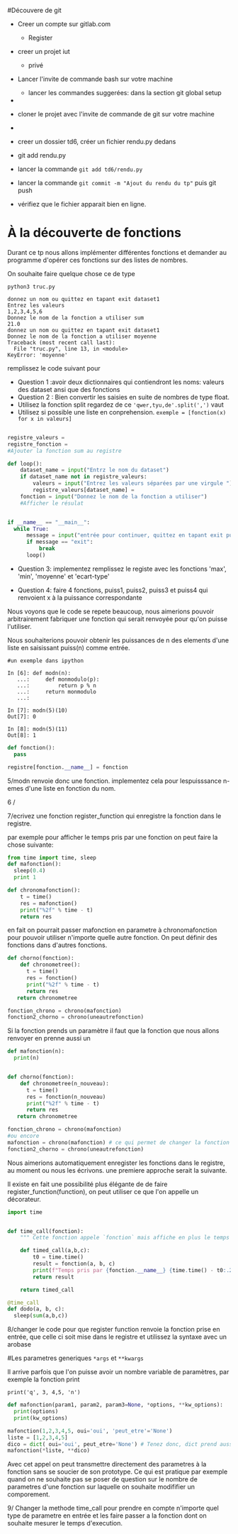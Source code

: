 #Découvere de git


  - Creer un compte sur gitlab.com
    - Register
  - creer un projet iut
    - privé
  - Lancer l'invite de commande bash sur votre machine
    -  lancer les commandes suggerées: dans la section git global setup
  -
  - cloner le projet avec l'invite de commande de git sur votre machine
  -
  - creer un dossier td6, créer un fichier rendu.py dedans
  - git add rendu.py

  - lancer la commande `git add td6/rendu.py`
  - lancer la commande `git commit -m "Ajout du rendu du tp"` puis git push
  - vérifiez que le fichier apparait bien en ligne.

# À la découverte de fonctions

Durant ce tp nous allons implémenter différentes fonctions et demander
au programme d'opérer ces fonctions sur des listes de nombres.

On souhaite faire quelque chose ce de type

```
python3 truc.py

donnez un nom ou quittez en tapant exit dataset1
Entrez les valeurs
1,2,3,4,5,6
Donnez le nom de la fonction a utiliser sum
21.0
donnez un nom ou quittez en tapant exit dataset1
Donnez le nom de la fonction a utiliser moyenne
Traceback (most recent call last):
  File "truc.py", line 13, in <module>
KeyError: 'moyenne'

```


remplissez le code suivant pour
  - Question  1 :avoir deux dictionnaires qui contiendront les noms: valeurs des dataset ansi que des fonctions
  - Question 2 : Bien convertir les saisies en suite de nombres de type float.
  - Utilisez la fonction split  regardez de ce `'qwer,tyu,de'.split(',')` vaut
  - Utilisez si possible une liste en conprehension. `exemple = [fonction(x) for x in valeurs]`


```python

registre_valeurs =
registre_fonction =
#Ajouter la fonction sum au registre

def loop():
    dataset_name = input("Entrz le nom du dataset")
    if dataset_name not in registre_valeurs:
        valeurs = input("Entrez les valeurs séparées par une virgule ")
        registre_valeurs[dataset_name] =
    fonction = input("Donnez le nom de la fonction a utiliser")
    #Afficher le résulat


if __name__ == "__main__":
  while True:
      message = input("entrée pour continuer, quittez en tapant exit puis entrée ")
      if message == "exit":
          break
      loop()

```

  - Question 3: implementez remplissez le registe avec les fonctions 'max', 'min', 'moyenne' et 'ecart-type'

  - Question 4:  faire 4 fonctions, puiss1, puiss2, puiss3 et puiss4 qui renvoient x à la puissance correspondante

Nous voyons que le code se repete beaucoup, nous aimerions pouvoir arbitrairement fabriquer une fonction qui serait renvoyée pour qu'on puisse l'utiliser.

Nous souhaiterions pouvoir obtenir les puissances de n des elements d'une liste en saisissant puiss(n)
comme entrée.


```
#un exemple dans ipython

In [6]: def modn(n):
   ...:     def monmodulo(p):
   ...:         return p % n
   ...:     return monmodulo
   ...:

In [7]: modn(5)(10)
Out[7]: 0

In [8]: modn(5)(11)
Out[8]: 1

```

``` python
def fonction():
  pass

registre[fonction.__name__] = fonction
```

5/modn renvoie donc une fonction. implementez cela pour lespuisssance n-emes d'une liste en fonction du nom.

6 /

7/ecrivez une fonction register_function qui enregistre la fonction dans le registre.








par exemple pour afficher le temps pris par une fonction on peut faire la chose suivante:

```python
from time import time, sleep
def mafonction():
  sleep(0.4)
  print 1

def chronomafonction():
    t = time()
    res = mafonction()
    print("%2f" % time - t)
    return res
```
en fait on pourrait passer mafonction en parametre à chronomafonction pour pouvoir utiliser
n'importe quelle autre fonction. On peut définir des fonctions dans d'autres fonctions.


```python
def chorno(fonction):
    def chronometree():
      t = time()
      res = fonction()
      print("%2f" % time - t)
      return res
   return chronometree

fonction_chrono = chrono(mafonction)
fonction2_chorno = chrono(uneautrefonction)

```

Si la fonction prends un paramètre il faut que la fonction que nous allons renvoyer en prenne aussi un

```python
def mafonction(n):
  print(n)


def chorno(fonction):
    def chronometree(n_nouveau):
      t = time()
      res = fonction(n_nouveau)
      print("%2f" % time - t)
      return res
   return chronometree

fonction_chrono = chrono(mafonction)
#ou encore
mafonction = chrono(mafonction) # ce qui permet de changer la fonction utilisée a chaque appel dans notre code
fonction2_chorno = chrono(uneautrefonction)

```


Nous aimerions automatiquement enregister les fonctions dans le registre, au moment ou nous les écrivons.
une premiere approche serait la suivante.

Il existe en fait une possibilité plus élégante de de faire register_function(function), on peut utiliser ce que l'on appelle un décorateur.

``` python
import time


def time_call(fonction):
    """ Cette fonction appele `fonction` mais affiche en plus le temps pris """

    def timed_call(a,b,c):
        t0 = time.time()
        result = fonction(a, b, c)
        print(f"Temps pris par {fonction.__name__} {time.time() - t0:.2f}")
        return result

    return timed_call

@time_call
def dodo(a, b, c):
  sleep(sum(a,b,c))

```

8/changer le code pour que register function renvoie la fonction prise en entrée, que celle ci soit
mise dans le registre et utilissez la syntaxe avec un arobase

#Les parametres generiques `*args` et `**kwargs`

Il arrive parfois que l'on puisse avoir un nombre variable de paramètres, par exemple la fonction print
```
print('q', 3, 4,5, 'n')
```


```python
def mafonction(param1, param2, param3=None, *options, **kw_options):
  print(options)
  print(kw_options)

mafonction(1,2,3,4,5, oui='oui', 'peut_etre'='None')
liste = [1,2,3,4,5]
dico = dict( oui='oui', peut_etre='None') # Tenez donc, dict prend aussi un nombre variable de parametres nommes
mafonction(*liste, **dico)

```

Avec cet appel on peut transmettre directement des parametres à la fonction sans se soucier de son prototype.
Ce qui est pratique par exemple quand on ne souhaite pas se poser de question sur le nombre de parametres d'une fonction sur laquelle on souhaite modififier un comporement.

9/ Changer la methode time_call pour prendre en compte n'importe quel type de parametre en entrée et les faire passer a la fonction dont on souhaite mesurer le temps d'execution.



